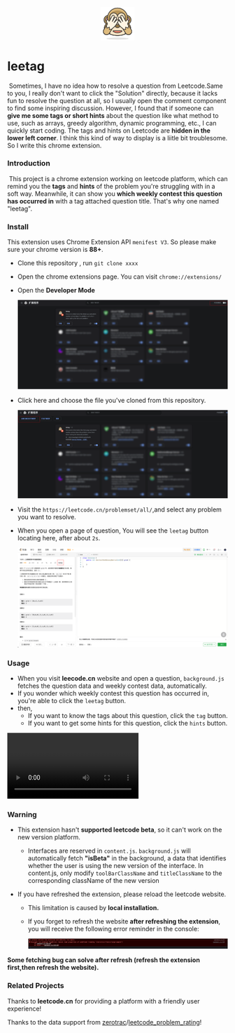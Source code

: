 <p align="center"><img width="15%" src="images/logo128.png" /></p>

# leetag

​	Sometimes, I have no idea how to resolve a question from Leetcode.Same to you, I really don't want to click the "Solution" directly, because it lacks fun to resolve the question at all, so I usually open the comment component to find some inspiring discussion. However, I found that if someone can **give me some tags or short hints** about the question like what method to use, such as arrays, greedy algorithm, dynamic programming, etc., I can quickly start coding. The tags and hints on Leetcode are **hidden in the lower left corner**. I think this kind of way to display  is a liitle bit troublesome. So I write this chrome extension.

### Introduction

​	This project is a chrome extension working on leetcode platform, which can remind you the **tags** and **hints** of the problem you're struggling with in a soft way. Meanwhile, it can show you **which weekly contest this question has occurred in** with a tag attached question title. That's why one named "leetag".

### Install

This extension uses Chrome Extension API `menifest V3`. So please make sure your chrome version is **88+**.

- Clone this repository , run  `git clone xxxx`

- Open the chrome extensions page. You can visit `chrome://extensions/` 

- Open the **Developer Mode**

  <img src="doc/chrome_extension.png" alt="image-20230526193205583" style="zoom:50%;" />

- Click here and choose the file you've cloned from this repository.

  <img src="doc/install.png" alt="image-20230526193509982" style="zoom:50%;" />

- Visit the `https://leetcode.cn/problemset/all/`,and select any problem you want to resolve.

- When you open a page of question, You will see the `leetag` button locating here, after about `2s`.

  ![image-20230526194001981](doc/home.png)

### Usage

- When you visit **leecode.cn** website and open a question, `background.js` fetches the question data and weekly contest data, automatically.
- If you wonder which weekly contest this question has occurred in, you're able to click the `leetag` button.
- then,
  - If you want to know the tags about this question, click the `tag` button.
  - If you want to get some hints for this question, click the `hints` button.

<video src="doc/leetag.mp4"></video>

### Warning

- This extension hasn't **supported leetcode beta**, so it can't work on the new version platform.

  - Interfaces are reserved in `content.js`. `background.js` will automatically fetch **"isBeta"** in the background, a data that identifies whether the user is using the new version of the interface. In content.js, only modify `toolBarClassName` and `titleClassName` to the corresponding className of the new version

- If you have refreshed the extension, please reload the leetcode website. 

  - This limitation is caused by **local installation.**

  - If you forget to refresh the website **after refreshing the extension**, you will receive the following error reminder in the console:

    ![image-20230527203810255](doc/error.png)

**Some fetching bug can solve after refresh (refresh the extension first,then refresh the website).**

### Related Projects

Thanks to **leetcode.cn** for providing a platform with a friendly user experience!

Thanks to the data support from [zerotrac](https://github.com/zerotrac)/[leetcode_problem_rating](https://github.com/zerotrac/leetcode_problem_rating)!

